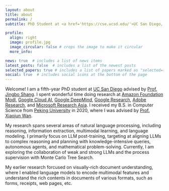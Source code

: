 ```yaml
---
layout: about
title: about
permalink: /
subtitle: PhD Student at <a href='https://cse.ucsd.edu/'>UC San Diego, CSE</a>.

profile:
  align: right
  image: profile.jpg
  image_circular: false # crops the image to make it circular
  more_info:

news: true  # includes a list of news items
latest_posts: false  # includes a list of the newest posts
selected_papers: true # includes a list of papers marked as "selected={true}"
social: true  # includes social icons at the bottom of the page
---
```

Welcome! I am a fifth-year PhD student at [UC San Diego](https://ucsd.edu) advised by [Prof. Jingbo Shang](https://shangjingbo1226.github.io/).
I spent wonderful time doing research at [Amazon Foundation Modl](https://www.amazon.science/), [Google Cloud AI](https://research.google/teams/cloud-ai/), [Google DeepMind](https://deepmind.google/), [Google Research](https://research.google/), [Adobe Research](https://research.adobe.com/), and [Microsoft Research Asia](https://www.microsoft.com/en-us/research/lab/microsoft-research-asia/).
I received my B.S. in Computer Science from [Peking University](https://english.pku.edu.cn/) in 2020, where I was advised by [Prof. Xiaojun Wan](https://wanxiaojun.github.io/).

My research spans several areas of natural language processing, including reasoning, information extraction, multimodal learning, and language modeling. I primarily focus on LLM post-training, targeting at aligning LLMs to complex reasoning and planning with knowledge-intensive queries, autonomous agents, and mathematical problem-solving. Currently, I am exploring the collaboration of weak and strong LLMs and the process supervision with Monte Carlo Tree Search.

My earlier research forcused on visually-rich document understanding, where I enabled language models to encode multimodal features and understand the rich contents in documents of various formats, such as forms, receipts, web pages, etc.

